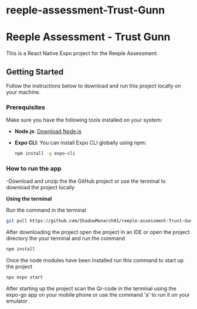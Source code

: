 ﻿# reeple-assessment-Trust-Gunn

# Reeple Assessment - Trust Gunn

This is a React Native Expo project for the Reeple Assessment.

## Getting Started

Follow the instructions below to download and run this project locally on your machine.

### Prerequisites

Make sure you have the following tools installed on your system:

- **Node.js**: [Download Node.js](https://nodejs.org/)
- **Expo CLI**: You can install Expo CLI globally using npm:

  ```bash
  npm install -g expo-cli


### How to run the app

-Download and unzip the the GitHub project or use the terminal to download the project locally

**Using the terminal**

Run the command in the terminal
  ```bash
git pull https://github.com/ShadowMonarch01/reeple-assessment-Trust-Gunn.git
```
After downloading the project open the project in an IDE or open the project directory the your terminal and run the command

 ```bash
 npm install
```
Once the node modules have been installed run this command to start up the project

```bash
npx expo start

```
After starting up the project scan the Qr-code in the terminal using the expo-go app on your mobile phone or use the command 'a' to run it on your emulator 






 
